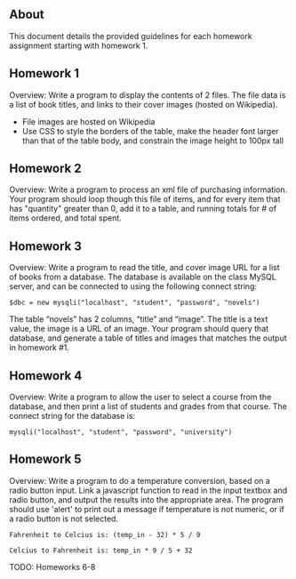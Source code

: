 ## About

This document details the provided guidelines for each homework assignment starting with homework 1.

## Homework 1

Overview: Write a program to display the contents of 2 files.  The file data is a list of book titles, and links to their cover images (hosted on Wikipedia).

- File images are hosted on Wikipedia
- Use CSS to style the borders of the table, make the header font larger than that of the table body, and constrain the image height to 100px tall

## Homework 2

Overview: Write a program to process an xml file of purchasing information. Your program should loop though this file of items, and for every item that has "quantity" greater than 0, add it to a table, and running totals for # of items ordered, and total spent. 

## Homework 3

Overview: Write a program to read the title, and cover image URL for a list of books from a database.  The database is available on the class MySQL server, and can be connected to using the following connect string:

``$dbc = new mysqli("localhost", "student", "password", "novels") ``

The table “novels” has 2 columns, “title” and “image”.  The title is a text value, the image is a URL of an image.  Your program should query that database, and generate a table of titles and images that matches the output in homework #1.

## Homework 4

Overview: Write a program to allow the user to select a course from the database, and then print a list of students and grades from that course.  The connect string for the database is: 

`` mysqli("localhost", "student", "password", "university") ``  

## Homework 5

Overview: Write a program to do a temperature conversion, based on a radio button input. Link a javascript function to read in the input textbox and radio button, and output the results into the appropriate area. The program should use 'alert' to print out a message if temperature is not numeric, or if a radio button is not selected.

``Fahrenheit to Celcius is: (temp_in - 32) * 5 / 9 ``

``Celcius to Fahrenheit is: temp_in * 9 / 5 + 32``


TODO: Homeworks 6-8
